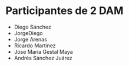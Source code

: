 # Participantes de 2 DAM

- Diego Sánchez
- JorgeDiego
- Jorge Arenas
- Ricardo Martinez
- Jose María Gestal Maya
- Andrés Sánchez Juárez

